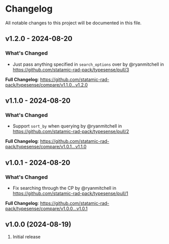 # Changelog

All notable changes to this project will be documented in this file.

## v1.2.0 - 2024-08-20

### What's Changed

* Just pass anything specified in `search_options` over by @ryanmitchell in https://github.com/statamic-rad-pack/typesense/pull/3

**Full Changelog**: https://github.com/statamic-rad-pack/typesense/compare/v1.1.0...v1.2.0

## v1.1.0 - 2024-08-20

### What's Changed

* Support `sort_by` when querying by @ryanmitchell in https://github.com/statamic-rad-pack/typesense/pull/2

**Full Changelog**: https://github.com/statamic-rad-pack/typesense/compare/v1.0.1...v1.1.0

## v1.0.1 - 2024-08-20

### What's Changed

* Fix searching through the CP by @ryanmitchell in https://github.com/statamic-rad-pack/typesense/pull/1

**Full Changelog**: https://github.com/statamic-rad-pack/typesense/compare/v1.0.0...v1.0.1

## v1.0.0 (2024-08-19)

1. Initial release
